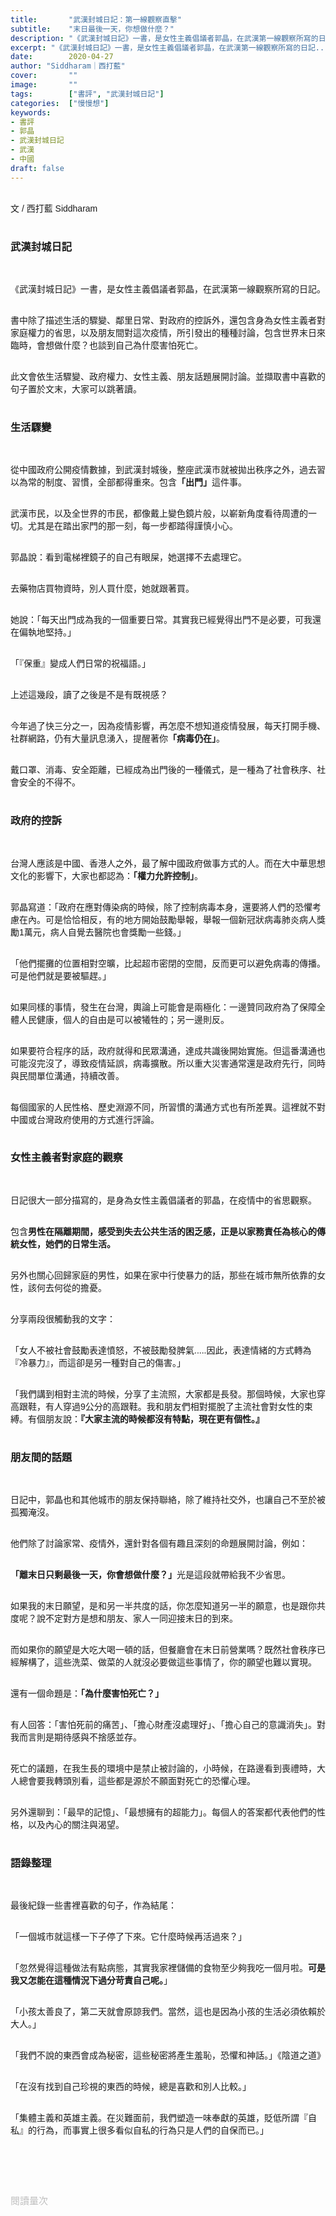 ```yaml
---
title:       "武漢封城日記：第一線觀察直擊"
subtitle:    "末日最後一天，你想做什麼？"
description: "《武漢封城日記》一書，是女性主義倡議者郭晶，在武漢第一線觀察所寫的日記..."
excerpt: "《武漢封城日記》一書，是女性主義倡議者郭晶，在武漢第一線觀察所寫的日記..."
date:        2020-04-27
author: "Siddharam｜西打藍"
cover:       ""
image:       ""
tags:        ["書評", "武漢封城日記"]
categories:  ["慢慢想"]
keywords:
- 書評
- 郭晶
- 武漢封城日記
- 武漢
- 中國
draft: false
---
```


<article style="font-family: 'Noto Sans TC', '微軟正黑體', sans-serif; font-weight: 300;">

<br>文 / 西打藍 Siddharam<br><br>

<h3 class="article-h1-color">武漢封城日記</h3><br>

《武漢封城日記》一書，是女性主義倡議者郭晶，在武漢第一線觀察所寫的日記。<br><br>

書中除了描述生活的驟變、鄰里日常、對政府的控訴外，還包含身為女性主義者對家庭權力的省思，以及朋友間對這次疫情，所引發出的種種討論，包含世界末日來臨時，會想做什麼？也談到自己為什麼害怕死亡。<br><br>

此文會依生活驟變、政府權力、女性主義、朋友話題展開討論。並擷取書中喜歡的句子置於文末，大家可以跳著讀。<br><br>

<h3 class="article-h1-color">生活驟變</h3><br>

從中國政府公開疫情數據，到武漢封城後，整座武漢市就被拋出秩序之外，過去習以為常的制度、習慣，全部都得重來。包含<b>「出門」</b>這件事。<br><br>

武漢市民，以及全世界的市民，都像戴上變色鏡片般，以嶄新角度看待周遭的一切。尤其是在踏出家門的那一刻，每一步都踏得謹慎小心。<br><br>

郭晶說：看到電梯裡鏡子的自己有眼屎，她選擇不去處理它。<br><br>

去藥物店買物資時，別人買什麼，她就跟著買。<br><br>

她說：「每天出門成為我的一個重要日常。其實我已經覺得出門不是必要，可我還在偏執地堅持。」<br><br>

「『保重』變成人們日常的祝福語。」<br><br>

上述這幾段，讀了之後是不是有既視感？<br><br>

今年過了快三分之一，因為疫情影響，再怎麼不想知道疫情發展，每天打開手機、社群網路，仍有大量訊息湧入，提醒著你<b>「病毒仍在」</b>。<br><br>

戴口罩、消毒、安全距離，已經成為出門後的一種儀式，是一種為了社會秩序、社會安全的不得不。<br><br>



<h3 class="article-h1-color">政府的控訴</h3><br>

台灣人應該是中國、香港人之外，最了解中國政府做事方式的人。而在大中華思想文化的影響下，大家也都認為：<b>「權力允許控制」</b>。<br><br>

郭晶寫道：「政府在應對傳染病的時候，除了控制病毒本身，還要將人們的恐懼考慮在內。可是恰恰相反，有的地方開始鼓勵舉報，舉報一個新冠狀病毒肺炎病人獎勵1萬元，病人自覺去醫院也會獎勵一些錢。」<br><br>

「他們擺攤的位置相對空曠，比起超市密閉的空間，反而更可以避免病毒的傳播。可是他們就是要被驅趕。」<br><br>

如果同樣的事情，發生在台灣，輿論上可能會是兩極化：一邊贊同政府為了保障全體人民健康，個人的自由是可以被犧牲的；另一邊則反。<br><br>

如果要符合程序的話，政府就得和民眾溝通，達成共識後開始實施。但這番溝通也可能沒完沒了，導致疫情延誤，病毒擴散。所以重大災害通常還是政府先行，同時與民間單位溝通，持續改善。<br><br>

每個國家的人民性格、歷史淵源不同，所習慣的溝通方式也有所差異。這裡就不對中國或台灣政府使用的方式進行評論。<br><br>


<h3 class="article-h1-color">女性主義者對家庭的觀察</h3><br>

日記很大一部分描寫的，是身為女性主義倡議者的郭晶，在疫情中的省思觀察。<br><br>

包含<b>男性在隔離期間，感受到失去公共生活的困乏感，正是以家務責任為核心的傳統女性，她們的日常生活。</b><br><br>

另外也關心回歸家庭的男性，如果在家中行使暴力的話，那些在城市無所依靠的女性，該何去何從的擔憂。<br><br>

分享兩段很觸動我的文字：<br><br>

「女人不被社會鼓勵表達憤怒，不被鼓勵發脾氣.....因此，表達情緒的方式轉為『冷暴力』，而這卻是另一種對自己的傷害。」<br><br>

「我們講到相對主流的時候，分享了主流照，大家都是長發。那個時候，大家也穿高跟鞋，有人穿過9公分的高跟鞋。我和朋友們相對擺脫了主流社會對女性的束縛。有個朋友說：<b>『大家主流的時候都沒有特點，現在更有個性。』</b><br><br>


<h3 class="article-h1-color">朋友間的話題</h3><br>

日記中，郭晶也和其他城市的朋友保持聯絡，除了維持社交外，也讓自己不至於被孤獨淹沒。<br><br>

他們除了討論家常、疫情外，還針對各個有趣且深刻的命題展開討論，例如：<br><br>

<b>「離末日只剩最後一天，你會想做什麼？」</b>光是這段就帶給我不少省思。<br><br>

如果我的末日願望，是和另一半共度的話，你怎麼知道另一半的願意，也是跟你共度呢？說不定對方是想和朋友、家人一同迎接末日的到來。<br><br>

而如果你的願望是大吃大喝一頓的話，但餐廳會在末日前營業嗎？既然社會秩序已經解構了，這些洗菜、做菜的人就沒必要做這些事情了，你的願望也難以實現。<br><br>

還有一個命題是：<b>「為什麼害怕死亡？」</b><br><br>

有人回答：「害怕死前的痛苦」、「擔心財產沒處理好」、「擔心自己的意識消失」。對我而言則是期待感與不捨感並存。<br><br>

死亡的議題，在我生長的環境中是禁止被討論的，小時候，在路邊看到喪禮時，大人總會要我轉頭別看，這些都是源於不願面對死亡的恐懼心理。<br><br>

另外還聊到：「最早的記憶」、「最想擁有的超能力」。每個人的答案都代表他們的性格，以及內心的關注與渴望。<br><br>

<h3 class="article-h1-color">語錄整理</h3><br>

最後紀錄一些書裡喜歡的句子，作為結尾：<br><br>

「一個城市就這樣一下子停了下來。它什麼時候再活過來？」<br><br>

「忽然覺得這種做法有點病態，其實我家裡儲備的食物至少夠我吃一個月啦。<b>可是我又怎能在這種情況下過分苛責自己呢。</b>」<br><br>

「小孩太善良了，第二天就會原諒我們。當然，這也是因為小孩的生活必須依賴於大人。」<br><br>

「我們不說的東西會成為秘密，這些秘密將產生羞恥，恐懼和神話。」《陰道之道》<br><br>

「在沒有找到自己珍視的東西的時候，總是喜歡和別人比較。」<br><br>

「集體主義和英雄主義。在災難面前，我們塑造一味奉獻的英雄，貶低所謂『自私』的行為，而事實上很多看似自私的行為只是人們的自保而已。」<br><br>

<br><br><br>

</article>

<div style="color: #bfbfbf; font-size: 15px;" id="busuanzi_container_page_pv">
  閱讀量<span id="busuanzi_value_page_pv"></span>次
</div>

<script src="../../js/post.js"></script>





